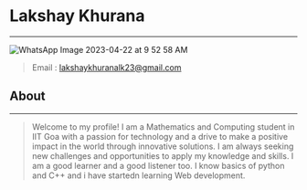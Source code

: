 # Lakshay Khurana
---

![WhatsApp Image 2023-04-22 at 9 52 58 AM](https://user-images.githubusercontent.com/129145319/233762428-55a114d0-d644-4ddb-b6ac-1413f4833324.jpeg)

> Email : lakshaykhuranalk23@gmail.com 

## **About**

---

> Welcome to my profile! I am a Mathematics and Computing student in IIT Goa with a passion for technology and a drive to make a positive impact in the world through innovative solutions.
> I am always seeking new challenges and opportunities to apply my knowledge and skills.
> I am a good learner and a good listener too.
> I know basics of python and C++ and i have startedn learning Web development.



